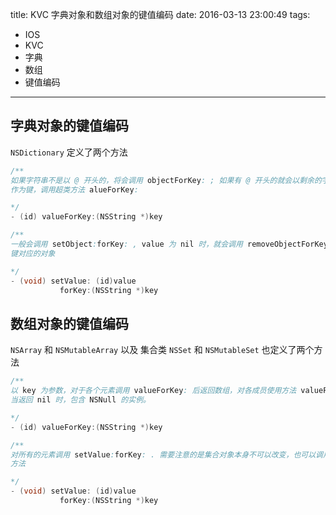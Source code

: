 title: KVC 字典对象和数组对象的键值编码
date: 2016-03-13 23:00:49
tags:
- IOS
- KVC
- 字典
- 数组
- 键值编码

---

## 字典对象的键值编码

   `NSDictionary` 定义了两个方法

   ``` java
   /**
   如果字符串不是以 @ 开头的，将会调用 objectForKey: ; 如果有 @ 开头的就会以剩余的字符串
   作为键，调用超类方法 alueForKey:

   */
   - (id) valueForKey:(NSString *)key

   /**
   一般会调用 setObject:forKey: , value 为 nil 时，就会调用 removeObjectForKey: 删除
   键对应的对象

   */
   - (void) setValue: (id)value
              forKey:(NSString *)key
   ```

## 数组对象的键值编码

   `NSArray` 和 `NSMutableArray` 以及 集合类 `NSSet` 和 `NSMutableSet` 也定义了两个方法
   ``` java
   /**
   以 key 为参数，对于各个元素调用 valueForKey: 后返回数组，对各成员使用方法 valueForKey:,
   当返回 nil 时，包含 NSNull 的实例。

   */
   - (id) valueForKey:(NSString *)key

   /**
   对所有的元素调用 setValue:forKey: . 需要注意的是集合对象本身不可以改变，也可以调用这个
   方法

   */
   - (void) setValue: (id)value
              forKey:(NSString *)key
   ```
